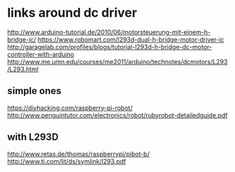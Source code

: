 links around dc driver
======================


http://www.arduino-tutorial.de/2010/06/motorsteuerung-mit-einem-h-bridge-ic/
https://www.robomart.com/l293d-dual-h-bridge-motor-driver-ic
http://garagelab.com/profiles/blogs/tutorial-l293d-h-bridge-dc-motor-controller-with-arduino
http://www.me.umn.edu/courses/me2011/arduino/technotes/dcmotors/L293/L293.html


simple ones
-----------

https://diyhacking.com/raspberry-pi-robot/
http://www.penguintutor.com/electronics/robot/rubyrobot-detailedguide.pdf


with L293D
----------

http://www.retas.de/thomas/raspberrypi/pibot-b/
http://www.ti.com/lit/ds/symlink/l293.pdf
